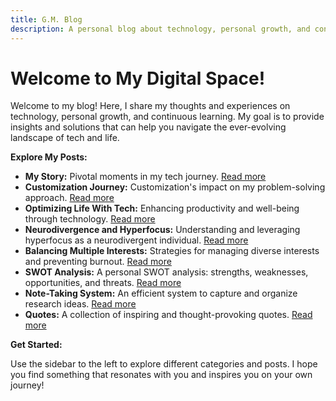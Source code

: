 ```yaml
---
title: G.M. Blog
description: A personal blog about technology, personal growth, and continuous learning.
---
```


# Welcome to My Digital Space!

Welcome to my blog! Here, I share my thoughts and experiences on technology, personal growth, and continuous learning. My goal is to provide insights and solutions that can help you navigate the ever-evolving landscape of tech and life.

**Explore My Posts:**

- **My Story:** Pivotal moments in my tech journey. [Read more](./my-story)
- **Customization Journey:** Customization's impact on my problem-solving approach. [Read more](./customization-journey)
- **Optimizing Life With Tech:** Enhancing productivity and well-being through technology. [Read more](./optimizing-life-with-tech)
- **Neurodivergence and Hyperfocus:** Understanding and leveraging hyperfocus as a neurodivergent individual. [Read more](./neurodivergence-hyperfocus)
- **Balancing Multiple Interests:** Strategies for managing diverse interests and preventing burnout. [Read more](./balancing-interests)
- **SWOT Analysis:** A personal SWOT analysis: strengths, weaknesses, opportunities, and threats. [Read more](./swot-analysis)
- **Note-Taking System:** An efficient system to capture and organize research ideas. [Read more](./note-taking-system)
- **Quotes:** A collection of inspiring and thought-provoking quotes. [Read more](./quotes)

**Get Started:**

Use the sidebar to the left to explore different categories and posts. I hope you find something that resonates with you and inspires you on your own journey!
